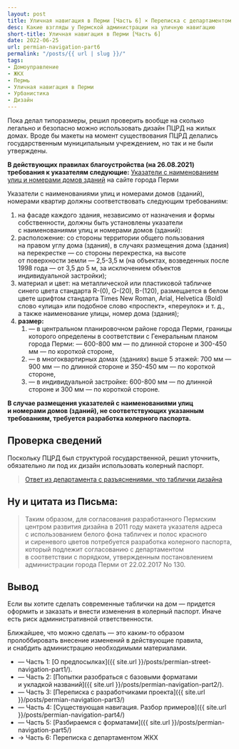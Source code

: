 ```yaml
---
layout: post
title: Уличная навигация в Перми [Часть 6] × Переписка с департаментом ЖКХ и Благоустройства
desc: Какие взгляды у Пермской администрации на уличную навигацию
short-title: Уличная навигация в Перми [Часть 6]
date: 2022-06-25
url: permian-navigation-part6
permalink: "/posts/{{ url | slug }}/"
tags:
- Домоуправление   
- ЖКХ   
- Пермь   
- Уличная навигация в Перми   
- Урбанистика
- Дизайн
---
```

Пока делал типоразмеры, решил проверить вообще на сколько легально и безопасно можно использовать дизайн ПЦРД на жилых домах. Вроде бы макеты на момент существования ПЦРД делались государственным муниципальным учреждением, но так и не были утверждены.

**В действующих правилах благоустройства (на 26.08.2021) требования к указателям следующие:**
[Указатели с наименованием улиц и номерами домов зданий](https://www.gorodperm.ru/actions/building-up/arch_oblik_perm/ukazateli_ulitsu/) на сайте города Перми

Указатели с наименованиями улиц и номерами домов (зданий), номерами квартир должны соответствовать следующим требованиям:

1. на фасаде каждого здания, независимо от назначения и формы собственности, должны быть установлены указатели с наименованиями улиц и номерами домов (зданий):  
2. расположение: со стороны территории общего пользования на правом углу дома (здания), в случаях размещения дома (здания) на перекрестке — со стороны перекрестка, на высоте от поверхности земли — 2,5-3,5 м (на объектах, возведенных после 1998 года — от 3,5 до 5 м, за исключением объектов индивидуальной застройки);  
3. материал и цвет: на металлической или пластиковой табличке синего цвета стандарта R-(0), G-(20), В-(120), размещается в белом цвете шрифтом стандарта Times New Roman, Arial, Helvetica (Bold) слово «улица» или подобное слово «проспект», «переулок» и т. д., а также наименование улицы, номер дома (здания);  
4. **размер:**
   1. — в центральном планировочном районе города Перми, границы которого определены в соответствии с Генеральным планом города Перми: — 600-800 мм — по длинной стороне и 300-450 мм — по короткой стороне,
   2. — в многоквартирных домах (зданиях) выше 5 этажей: 700 мм — 900 мм — по длинной стороне и 350-450 мм — по короткой стороне,
   3. — в индивидуальной застройке: 600-800 мм — по длинной стороне и 300 мм — по короткой стороне.

**В случае размещения указателей с наименованиями улиц и номерами домов (зданий), не соответствующих указанным требованиям, требуется разработка колерного паспорта.**

## Проверка сведений

Поскольку ПЦРД был структурой государственной, решил уточнить, обязательно ли под их дизайн использовать колерный паспорт.

> [Ответ из департамента с разъяснениями, что таблички дизайна](https://drive.google.com/file/d/1Otlwx64rPB39z0hzRdlLUf2iTENClTnJ/view?usp=sharing)

## Ну и цитата из Письма:

> Таким образом, для согласования разработанного Пермским центром развития дизайна в 2011 году макета указателя адреса с использованием белого фона табличек и полос красного и сиреневого цветов потребуется разработка колерного паспорта, который подлежит согласованию с департаментом в соответствии с порядком, утвержденным постановлением администрации города Перми от 22.02.2017 No 130.

## Вывод

Если вы хотите сделать современные таблички на дом &mdash; придется оформить и заказать и внести изменения в колерный паспорт. Иначе есть риск административной ответственности.

Ближайшее, что можно сделать &mdash; это каким-то образом пролоббировать внесение изменений в действующие правила, и снабдить администрацию необходимыми материалами.
- — Часть 1: [О предпосылках]({{ site.url }}/posts/permian-street-navigation-part1/).
- — Часть 2: [Попытки разобраться с базовыми форматами и укладкой названий]({{ site.url }}/posts/permian-navigation-part2/).
- — Часть 3: [Переписка с разработчиками проекта]({{ site.url }}/posts/permian-navigation-part3/)
- — Часть 4: [Существующая навигация. Разбор примеров]({{ site.url }}/posts/permian-navigation-part4/)
- — Часть 5: [Разбираемся с форматами]({{ site.url }}/posts/permian-navigation-part5/)
- → Часть 6: Переписка с департаментом ЖКХ